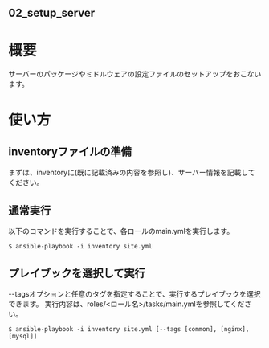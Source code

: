 02_setup_server
---

# 概要

サーバーのパッケージやミドルウェアの設定ファイルのセットアップをおこないます。

# 使い方

## inventoryファイルの準備

まずは、inventoryに(既に記載済みの内容を参照し)、サーバー情報を記載してください。

## 通常実行

以下のコマンドを実行することで、各ロールのmain.ymlを実行します。

```
$ ansible-playbook -i inventory site.yml
```

## プレイブックを選択して実行

--tagsオプションと任意のタグを指定することで、実行するプレイブックを選択できます。
実行内容は、roles/<ロール名>/tasks/main.ymlを参照してください。

```
$ ansible-playbook -i inventory site.yml [--tags [common], [nginx], [mysql]]
```

